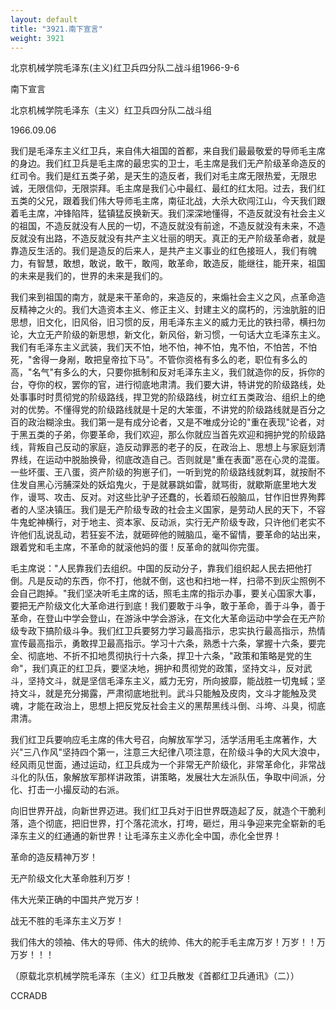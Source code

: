 ```yaml
---
layout: default
title: "3921.南下宣言"
weight: 3921
---
```


北京机械学院毛泽东(主义)红卫兵四分队二战斗组1966-9-6

南下宣言

北京机械学院毛泽东（主义）红卫兵四分队二战斗组

1966.09.06

我们是毛泽东主义红卫兵，来自伟大祖国的首都，来自我们最最敬爱的导师毛主席的身边。我们红卫兵是毛主席的最忠实的卫士，毛主席是我们无产阶级革命造反的红司令。我们是红五类子弟，是天生的造反者，我们对毛主席无限热爱，无限忠诚，无限信仰，无限崇拜。毛主席是我们心中最红、最红的红太阳。过去，我们红五类的父兄，跟着我们伟大导师毛主席，南征北战，大杀大砍闯江山，今天我们跟着毛主席，冲锋陷阵，猛镇猛反换新天。我们深深地懂得，不造反就没有社会主义的祖国，不造反就没有人民的一切，不造反就没有前途，不造反就没有未来，不造反就没有出路，不造反就没有共产主义壮丽的明天。真正的无产阶级革命者，就是靠造反生活的。我们是造反的后来人，是共产主义事业的红色接班人，我们有魄力，有智慧，敢想，敢说，敢干，敢闯，敢革命，敢造反，能继往，能开来，祖国的未来是我们的，世界的未来是我们的。

我们来到祖国的南方，就是来干革命的，来造反的，来煽社会主义之风，点革命造反精神之火的。我们大造资本主义、修正主义、封建主义的腐朽的，污浊肮脏的旧思想，旧文化，旧风俗，旧习惯的反，用毛泽东主义的威力无比的铁扫帚，横扫勿论，大立无产阶级的新思想，新文化，新风俗，新习惯，一句话大立毛泽东主义。我们有毛泽东主义武装，我们天不怕，地不怕，神不怕，鬼不怕，不怕苦，不怕死，"舍得一身剐，敢把皇帝拉下马"。不管你资格有多么的老，职位有多么的高，"名气"有多么的大，只要你抵制和反对毛泽东主义，我们就造你的反，拆你的台，夺你的权，罢你的官，进行彻底地肃清。我们要大讲，特讲党的阶级路线，处处事事时时贯彻党的阶级路线，捍卫党的阶级路线，树立红五类政治、组织上的绝对的优势。不懂得党的阶级路线就是十足的大笨蛋，不讲党的阶级路线就是百分之百的政治糊涂虫。我们第一是有成分论者，又是不唯成分论的"重在表现"论者，对于黑五类的子弟，你要革命，我们欢迎，那么你就应当首先欢迎和拥护党的阶级路线，背叛自己反动的家庭，造反动罪恶的老子的反，在政治上、思想上与家庭划清界线，在运动中脱胎换骨，彻底改造自己。否则就是"重在表面"恶在心灵的混蛋。一些坏蛋、王八蛋，资产阶级的狗崽子们，一听到党的阶级路线就刺耳，就按耐不住发自黑心污脯深处的妖焰鬼火，于是就暴跳如雷，就骂街，就歇斯底里地大发作，谩骂、攻击、反对。对这些比驴子还蠢的，长着顽石般脑瓜，甘作旧世界殉葬者的人坚决镇压。我们是无产阶级专政的社会主义国家，是劳动人民的天下，不容牛鬼蛇神横行，对于地主、资本家、反动派，实行无产阶级专政，只许他们老实不许他们乱说乱动，若狂妄不法，就砸碎他的贼脑瓜，毫不留情，要革命的站出来，跟着党和毛主席，不革命的就滚他妈的蛋！反革命的就叫你完蛋。

毛主席说："人民靠我们去组织。中国的反动分子，靠我们组织起人民去把他打倒。凡是反动的东西，你不打，他就不倒，这也和扫地一样，扫帚不到灰尘照例不会自己跑掉。"我们坚决听毛主席的话，照毛主席的指示办事，要关心国家大事，要把无产阶级文化大革命进行到底！我们要敢于斗争，敢于革命，善于斗争，善于革命，在登山中学会登山，在游泳中学会游泳，在文化大革命运动中学会在无产阶级专政下搞阶级斗争。我们红卫兵要努力学习最高指示，忠实执行最高指示，热情宣传最高指示，勇敢捍卫最高指示。学习十六条，熟悉十六条，掌握十六条，要完全、彻底地、不折不扣地贯彻执行十六条，捍卫十六条，"政策和策略是党的生命"，我们真正的红卫兵，要坚决地，拥护和贯彻党的政策，坚持文斗，反对武斗，坚持文斗，就是坚信毛泽东主义，威力无穷，所向披靡，能战胜一切鬼蜮；坚持文斗，就是充分揭露，严肃彻底地批判。武斗只能触及皮肉，文斗才能触及灵魂，才能在政治上，思想上把反党反社会主义的黑帮黑线斗倒、斗垮、斗臭，彻底肃清。

我们红卫兵要响应毛主席的伟大号召，向解放军学习，活学活用毛主席著作，大兴"三八作风"坚持四个第一，注意三大纪律八项注意，在阶级斗争的大风大浪中，经风雨见世面，通过运动，红卫兵成为一个非常无产阶级化，非常革命化，非常战斗化的队伍，象解放军那样讲政策，讲策略，发展壮大左派队伍，争取中间派，分化、打击一小撮反动的右派。

向旧世界开战，向新世界迈进。我们红卫兵对于旧世界既造起了反，就造个干脆利落，造个彻底，把旧世界，打个落花流水，打垮，砸烂，用斗争迎来完全崭新的毛泽东主义的红通通的新世界！让毛泽东主义赤化全中国，赤化全世界！

革命的造反精神万岁！

无产阶级文化大革命胜利万岁！

伟大光荣正确的中国共产党万岁！

战无不胜的毛泽东主义万岁！

我们伟大的领袖、伟大的导师、伟大的统帅、伟大的舵手毛主席万岁！万岁！！万万岁！！！

（原载北京机械学院毛泽东（主义）红卫兵散发《首都红卫兵通讯》（二））

CCRADB

